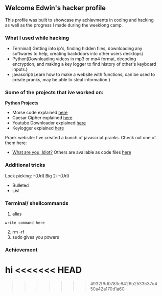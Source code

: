 ## Welcome Edwin's hacker profile
This profile was built to showcase my achievments in coding and hacking as well as the progress I made during the weeklong camp.


### What I used while hacking

- Terminal( Getting into ip's, finding hidden files, downloading any softwares to help, creating backdoors into other users desktops)
- Python(Downloading videos in mp3 or mp4 format, decoding encryption, and making a key logger to find history of other's keyboard inputs.)
- javascript(Learn how to make a website with functions, can be used to create pranks, may be able to steal information.)

### Some of the projects that ive worked on:
**Python Projects**
- Morse code explained [here](morse.md)
- Caesar Cipher explained [here](caesar.md)
- Youtube Downloader explained [here](ytdl.md)
- Keylogger explained [here](keylogger.md)

Prank website:
I've created a bunch of javascript pranks. Check out one of them here:
- [What are you, Idiot?](https://idiot.netlify.com/)
Others are available as code files [here](/webpranks)

### Additional tricks
Lock picking:
-(Url)
Big 2:
-(Url)

- Bulleted
- List

### Terminal/ shellcommands
1. alias
```
write command here
```
2. rm -rf
3. sudo gives you powers

### Achievement
hi
<<<<<<< HEAD
=======

>>>>>>> 4932f9d0783e6426b2533537d450a42a170d1a60
